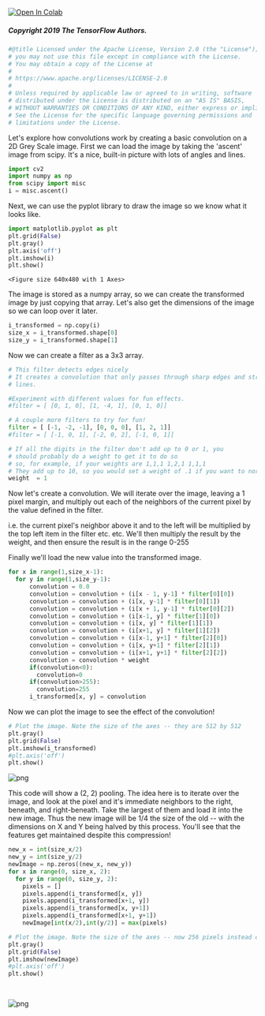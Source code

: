 <a href="https://colab.research.google.com/github/lmoroney/dlaicourse/blob/master/Course%201%20-%20Part%206%20-%20Lesson%203%20-%20Notebook.ipynb" target="_parent"><img src="https://colab.research.google.com/assets/colab-badge.svg" alt="Open In Colab"/></a>

##### Copyright 2019 The TensorFlow Authors.


```python
#@title Licensed under the Apache License, Version 2.0 (the "License");
# you may not use this file except in compliance with the License.
# You may obtain a copy of the License at
#
# https://www.apache.org/licenses/LICENSE-2.0
#
# Unless required by applicable law or agreed to in writing, software
# distributed under the License is distributed on an "AS IS" BASIS,
# WITHOUT WARRANTIES OR CONDITIONS OF ANY KIND, either express or implied.
# See the License for the specific language governing permissions and
# limitations under the License.
```

Let's explore how convolutions work by creating a basic convolution on a 2D Grey Scale image. First we can load the image by taking the 'ascent' image from scipy. It's a nice, built-in picture with lots of angles and lines. 


```python
import cv2
import numpy as np
from scipy import misc
i = misc.ascent()

```

Next, we can use the pyplot library to draw the image so we know what it looks like.


```python
import matplotlib.pyplot as plt
plt.grid(False)
plt.gray()
plt.axis('off')
plt.imshow(i)
plt.show()
```


    <Figure size 640x480 with 1 Axes>


The image is stored as a numpy array, so we can create the transformed image by just copying that array. Let's also get the dimensions of the image so we can loop over it later. 


```python
i_transformed = np.copy(i)
size_x = i_transformed.shape[0]
size_y = i_transformed.shape[1]
```

Now we can create a filter as a 3x3 array. 


```python
# This filter detects edges nicely
# It creates a convolution that only passes through sharp edges and straight
# lines.

#Experiment with different values for fun effects.
#filter = [ [0, 1, 0], [1, -4, 1], [0, 1, 0]]

# A couple more filters to try for fun!
filter = [ [-1, -2, -1], [0, 0, 0], [1, 2, 1]]
#filter = [ [-1, 0, 1], [-2, 0, 2], [-1, 0, 1]]

# If all the digits in the filter don't add up to 0 or 1, you 
# should probably do a weight to get it to do so
# so, for example, if your weights are 1,1,1 1,2,1 1,1,1
# They add up to 10, so you would set a weight of .1 if you want to normalize them
weight  = 1
```

Now let's create a convolution. We will iterate over the image, leaving a 1 pixel margin, and multiply out each of the neighbors of the current pixel by the value defined in the filter. 

i.e. the current pixel's neighbor above it and to the left will be multiplied by the top left item in the filter etc. etc. We'll then multiply the result by the weight, and then ensure the result is in the range 0-255

Finally we'll load the new value into the transformed image. 


```python
for x in range(1,size_x-1):
  for y in range(1,size_y-1):
      convolution = 0.0
      convolution = convolution + (i[x - 1, y-1] * filter[0][0])
      convolution = convolution + (i[x, y-1] * filter[0][1])
      convolution = convolution + (i[x + 1, y-1] * filter[0][2])
      convolution = convolution + (i[x-1, y] * filter[1][0])
      convolution = convolution + (i[x, y] * filter[1][1])
      convolution = convolution + (i[x+1, y] * filter[1][2])
      convolution = convolution + (i[x-1, y+1] * filter[2][0])
      convolution = convolution + (i[x, y+1] * filter[2][1])
      convolution = convolution + (i[x+1, y+1] * filter[2][2])
      convolution = convolution * weight
      if(convolution<0):
        convolution=0
      if(convolution>255):
        convolution=255
      i_transformed[x, y] = convolution
```

Now we can plot the image to see the effect of the convolution!


```python
# Plot the image. Note the size of the axes -- they are 512 by 512
plt.gray()
plt.grid(False)
plt.imshow(i_transformed)
#plt.axis('off')
plt.show()   
```


![png](Course%201%20-%20Part%206%20-%20Lesson%203%20-%20Notebook_files/Course%201%20-%20Part%206%20-%20Lesson%203%20-%20Notebook_14_0.png)


This code will show a (2, 2) pooling. The idea here is to iterate over the image, and look at the pixel and it's immediate neighbors to the right, beneath, and right-beneath. Take the largest of them and load it into the new image. Thus the new image will be 1/4 the size of the old -- with the dimensions on X and Y being halved by this process. You'll see that the features get maintained despite this compression!


```python
new_x = int(size_x/2)
new_y = int(size_y/2)
newImage = np.zeros((new_x, new_y))
for x in range(0, size_x, 2):
  for y in range(0, size_y, 2):
    pixels = []
    pixels.append(i_transformed[x, y])
    pixels.append(i_transformed[x+1, y])
    pixels.append(i_transformed[x, y+1])
    pixels.append(i_transformed[x+1, y+1])
    newImage[int(x/2),int(y/2)] = max(pixels)

# Plot the image. Note the size of the axes -- now 256 pixels instead of 512
plt.gray()
plt.grid(False)
plt.imshow(newImage)
#plt.axis('off')
plt.show()      
    
    
```


![png](Course%201%20-%20Part%206%20-%20Lesson%203%20-%20Notebook_files/Course%201%20-%20Part%206%20-%20Lesson%203%20-%20Notebook_16_0.png)

